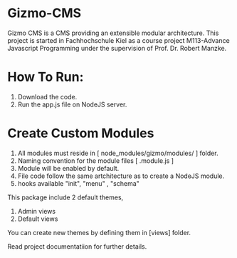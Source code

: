 Gizmo-CMS
=========

Gizmo CMS is a CMS providing an extensible modular architecture. This project is started in Fachhochschule Kiel as a course project M113-Advance Javascript Programming under the supervision of Prof. Dr. Robert Manzke.


How To Run:
========

1. Download the code.
2. Run the app.js file on NodeJS server.


Create Custom Modules
=====================
1. All modules must reside in [ node_modules/gizmo/modules/ ] folder.
2. Naming convention for the module files [ <module name>.module.js ]
3. Module will be enabled by default.
4. File code follow the same artchitecture as to create a NodeJS module.
5. hooks available "init", "menu" , "schema"

This package include 2 default themes, 
1. Admin views 
2. Default views

You can create new themes by defining them in [views] folder.

Read project documentatiion for further details.
